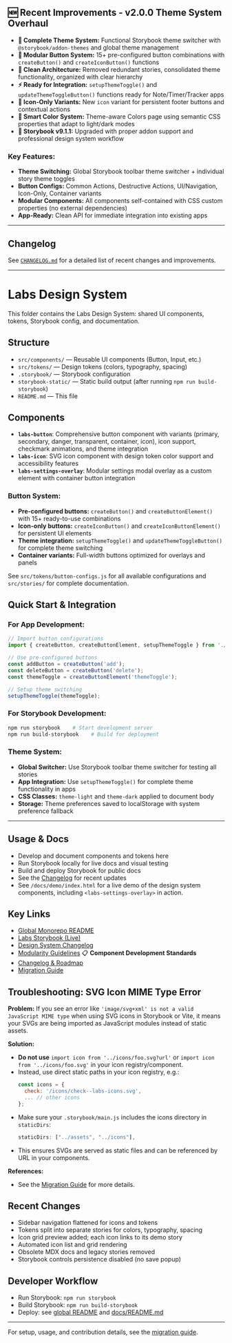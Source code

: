 
## 🆕 Recent Improvements - v2.0.0 Theme System Overhaul

- **🎨 Complete Theme System:** Functional Storybook theme switcher with `@storybook/addon-themes` and global theme management
- **🔧 Modular Button System:** 15+ pre-configured button combinations with `createButton()` and `createIconButton()` functions  
- **🧹 Clean Architecture:** Removed redundant stories, consolidated theme functionality, organized with clear hierarchy
- **⚡ Ready for Integration:** `setupThemeToggle()` and `updateThemeToggleButton()` functions ready for Note/Timer/Tracker apps
- **📱 Icon-Only Variants:** New `icon` variant for persistent footer buttons and contextual actions
- **🎯 Smart Color System:** Theme-aware Colors page using semantic CSS properties that adapt to light/dark modes
- **🚀 Storybook v9.1.1:** Upgraded with proper addon support and professional design system workflow

### Key Features:
- **Theme Switching:** Global Storybook toolbar theme switcher + individual story theme toggles  
- **Button Configs:** Common Actions, Destructive Actions, UI/Navigation, Icon-Only, Container variants
- **Modular Components:** All components self-contained with CSS custom properties (no external dependencies)
- **App-Ready:** Clean API for immediate integration into existing apps

---

## Changelog

See [`CHANGELOG.md`](CHANGELOG.md) for a detailed list of recent changes and improvements.

---


# Labs Design System

This folder contains the Labs Design System: shared UI components, tokens, Storybook config, and documentation.


## Structure

- `src/components/` — Reusable UI components (Button, Input, etc.)
- `src/tokens/` — Design tokens (colors, typography, spacing)
- `.storybook/` — Storybook configuration
- `storybook-static/` — Static build output (after running `npm run build-storybook`)
- `README.md` — This file
## Components

- **`labs-button`**: Comprehensive button component with variants (primary, secondary, danger, transparent, container, icon), icon support, checkmark animations, and theme integration
- **`labs-icon`**: SVG icon component with design token color support and accessibility features  
- **`labs-settings-overlay`**: Modular settings modal overlay as a custom element with container button integration

### Button System:
- **Pre-configured buttons:** `createButton()` and `createButtonElement()` with 15+ ready-to-use combinations
- **Icon-only buttons:** `createIconButton()` and `createIconButtonElement()` for persistent UI elements  
- **Theme integration:** `setupThemeToggle()` and `updateThemeToggleButton()` for complete theme switching
- **Container variants:** Full-width buttons optimized for overlays and panels

See `src/tokens/button-configs.js` for all available configurations and `src/stories/` for complete documentation.



## Quick Start & Integration

### For App Development:
```javascript
// Import button configurations
import { createButton, createButtonElement, setupThemeToggle } from './design-system/src/tokens/button-configs.js';

// Use pre-configured buttons
const addButton = createButton('add');
const deleteButton = createButton('delete');
const themeToggle = createButtonElement('themeToggle');

// Setup theme switching
setupThemeToggle(themeToggle);
```

### For Storybook Development:
```bash
npm run storybook    # Start development server
npm run build-storybook    # Build for deployment
```

### Theme System:
- **Global Switcher:** Use Storybook toolbar theme switcher for testing all stories
- **App Integration:** Use `setupThemeToggle()` for complete theme functionality in apps
- **CSS Classes:** `theme-light` and `theme-dark` applied to document body
- **Storage:** Theme preferences saved to localStorage with system preference fallback

---

## Usage & Docs

- Develop and document components and tokens here
- Run Storybook locally for live docs and visual testing
- Build and deploy Storybook for public docs
- See the [Changelog](CHANGELOG.md) for recent updates
- See `/docs/demo/index.html` for a live demo of the design system components, including `<labs-settings-overlay>` in action.


## Key Links

- [Global Monorepo README](../README.md)
- [Labs Storybook (Live)](https://dreisdesign.github.io/labs/design-system/)
- [Design System Changelog](CHANGELOG.md)
- [Modularity Guidelines](MODULARITY-GUIDELINES.md) 📋 **Component Development Standards**
- [Changelog & Roadmap](../docs/CHANGELOG.md)
- [Migration Guide](../_dev/_documents/DESIGN-SYSTEM-MIGRATION-GUIDE.md)

## Troubleshooting: SVG Icon MIME Type Error

**Problem:**
If you see an error like `'image/svg+xml' is not a valid JavaScript MIME type` when using SVG icons in Storybook or Vite, it means your SVGs are being imported as JavaScript modules instead of static assets.

**Solution:**

- **Do not use** `import icon from '../icons/foo.svg?url'` or `import icon from '../icons/foo.svg'` in your icon registry/component.
- Instead, use direct static paths in your icon registry, e.g.:
  ```js
  const icons = {
    check: '/icons/check--labs-icons.svg',
    ... // other icons
  };
  ```
- Make sure your `.storybook/main.js` includes the icons directory in `staticDirs`:
  ```js
  staticDirs: ["../assets", "../icons"],
  ```
- This ensures SVGs are served as static files and can be referenced by URL in your components.

**References:**

- See the [Migration Guide](../_dev/_documents/DESIGN-SYSTEM-MIGRATION-GUIDE.md) for more details.

## Recent Changes

- Sidebar navigation flattened for icons and tokens
- Tokens split into separate stories for colors, typography, spacing
- Icon grid preview added; each icon links to its demo story
- Automated icon list and grid rendering
- Obsolete MDX docs and legacy stories removed
- Storybook controls persistence disabled (no save popup)

## Developer Workflow

- Run Storybook: `npm run storybook`
- Build Storybook: `npm run build-storybook`
- Deploy: see [global README](../README.md) and [docs/README.md](../docs/README.md)

---

For setup, usage, and contribution details, see the [migration guide](../_dev/_documents/DESIGN-SYSTEM-MIGRATION-GUIDE.md).
